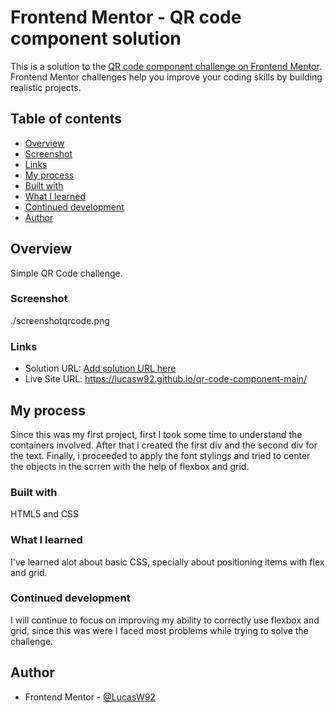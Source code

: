 # Frontend Mentor - QR code component solution

This is a solution to the [QR code component challenge on Frontend Mentor](https://www.frontendmentor.io/challenges/qr-code-component-iux_sIO_H). Frontend Mentor challenges help you improve your coding skills by building realistic projects.

## Table of contents

- [Overview](#overview)
- [Screenshot](#screenshot)
- [Links](#links)
- [My process](#my-process)
- [Built with](#built-with)
- [What I learned](#what-i-learned)
- [Continued development](#continued-development)
- [Author](#author)

## Overview

Simple QR Code challenge.

### Screenshot

./screenshotqrcode.png

### Links

- Solution URL: [Add solution URL here](https://your-solution-url.com)
- Live Site URL: https://lucasw92.github.io/qr-code-component-main/

## My process

Since this was my first project, first I took some time to understand the containers involved.
After that i created the first div and the second div for the text.
Finally, i proceeded to apply the font stylings and tried to center the objects in the scrren with the help of flexbox and grid.

### Built with

HTML5 and CSS

### What I learned

I've learned alot about basic CSS, specially about positioning items with flex and grid.

### Continued development

I will continue to focus on improving my ability to correctly use flexbox and grid, since this was were I faced most problems while trying to solve the challenge.

## Author

- Frontend Mentor - [@LucasW92](https://www.frontendmentor.io/profile/@LucasW92)
